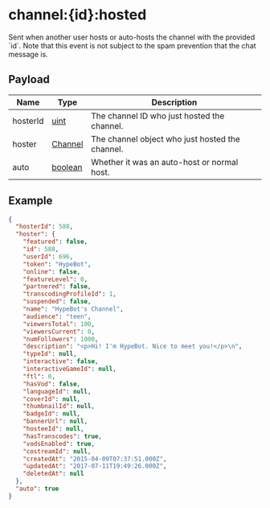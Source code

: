 # channel:{id}:hosted

Sent when another user hosts or auto-hosts the channel with the provided &#x60;id&#x60;. Note that this event is not subject to the spam prevention that the chat message is.

## Payload
|Name|Type|Description|
|----|----|-----------|
|hosterId|[uint](/rest/index.html#uint)|The channel ID who just hosted the channel.|
|hoster|[Channel](/rest/index.html#Channel)|The channel object who just hosted the channel.|
|auto|[boolean](/rest/index.html#boolean)|Whether it was an auto-host or normal host.|

## Example
```json
{
  "hosterId": 588,
  "hoster": {
    "featured": false,
    "id": 588,
    "userId": 696,
    "token": "HypeBot",
    "online": false,
    "featureLevel": 0,
    "partnered": false,
    "transcodingProfileId": 1,
    "suspended": false,
    "name": "HypeBot's Channel",
    "audience": "teen",
    "viewersTotal": 100,
    "viewersCurrent": 0,
    "numFollowers": 1000,
    "description": "<p>Hi! I'm HypeBot. Nice to meet you!</p>\n",
    "typeId": null,
    "interactive": false,
    "interactiveGameId": null,
    "ftl": 0,
    "hasVod": false,
    "languageId": null,
    "coverId": null,
    "thumbnailId": null,
    "badgeId": null,
    "bannerUrl": null,
    "hosteeId": null,
    "hasTranscodes": true,
    "vodsEnabled": true,
    "costreamId": null,
    "createdAt": "2015-04-09T07:37:51.000Z",
    "updatedAt": "2017-07-11T19:49:26.000Z",
    "deletedAt": null
  },
  "auto": true
}
```
